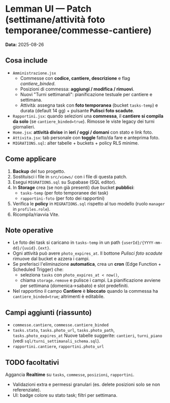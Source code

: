 
# Lemman UI — Patch (settimane/attività foto temporanee/commesse-cantiere)
**Data:** 2025-08-26

## Cosa include
- `Amministrazione.jsx`
  - Commesse con **codice, cantiere, descrizione** e flag *cantiere_binded*.
  - Posizioni di commessa: **aggiungi / modifica / rimuovi**.
  - Nuovi "Turni settimanali": pianificazione testuale per cantiere e settimana.
  - Attività: assegna task con **foto temporanea** (bucket `tasks-temp`) e durata (default 14 gg) + pulsante **Pulisci foto scadute**.
- `Rapportini.jsx`: quando selezioni una **commessa**, il **cantiere si compila da solo** (se `cantiere_binded=true`).
  Rimosse le viste legacy dei turni giornalieri.
- `Home.jsx`: **attività divise** in **ieri / oggi / domani** con stato e link foto.
- `Attivita.jsx`: tab personale con **toggle** fatto/da fare e anteprima foto.
- `MIGRATIONS.sql`: alter tabelle + buckets + policy RLS minime.

## Come applicare
1. **Backup** del tuo progetto.
2. Sostituisci i file in `src/views/` con i file di questa patch.
3. Esegui `MIGRATIONS.sql` su Supabase (SQL editor).
4. In **Storage** crea (se non già presenti) due bucket **pubblici**:
   - `tasks-temp` (per foto temporanee dei task)
   - `rapportini-foto` (per foto dei rapportini)
5. Verifica le **policy** in `MIGRATIONS.sql` rispetto al tuo modello (ruolo `manager` in `profiles.role`).
6. Ricompila/riavvia Vite.

## Note operative
- Le foto dei task si caricano in `tasks-temp` in un path `{userId}/{YYYY-mm-dd}/{uuid}.{ext}`.
- Ogni attività può avere `photo_expires_at`. Il bottone *Pulisci foto scadute* rimuove dal bucket e azzera i campi.
- Se preferisci l'eliminazione **automatica**, crea un **cron** (Edge Function + Scheduled Trigger) che:
  - seleziona `tasks` con `photo_expires_at < now()`,
  - chiama `storage.remove` e pulisce i campi.
La pianificazione avviene per settimana (domenica→sabato) e slot predefiniti.
- Nel rapportino il campo **Cantiere** è **bloccato** quando la commessa ha `cantiere_binded=true`; altrimenti è editabile.

## Campi aggiunti (riassunto)
- `commesse.cantiere`, `commesse.cantiere_binded`
- `tasks.stato`, `tasks.photo_url`, `tasks.photo_path`, `tasks.photo_expires_at`
Nuove tabelle suggerite: `cantieri`, `turni_piano` (vedi `sql/turni_settimanali_schema.sql`).
- `rapportini.cantiere`, `rapportini.photo_url`

## TODO facoltativi
Aggancia **Realtime** su `tasks`, `commesse`, `posizioni`, `rapportini`.
- Validazioni extra e permessi granulari (es. delete posizioni solo se non referenziate).
- UI: badge colore su stato task; filtri per settimana.
